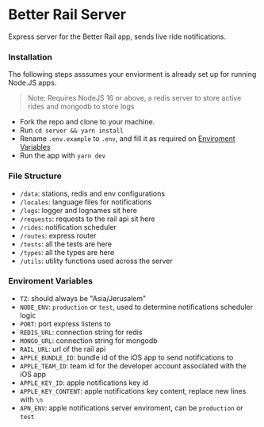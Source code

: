 # Better Rail Server

Express server for the Better Rail app, sends live ride notifications.

### Installation

The following steps asssumes your enviorment is already set up for running Node.JS apps.

> Note: Requires NodeJS 16 or above, a redis server to store active rides and mongodb to store logs

- Fork the repo and clone to your machine.
- Run `cd server && yarn install`
- Rename `.env.example` to `.env`, and fill it as required on [Enviroment Variables](#enviroment-variables)
- Run the app with `yarn dev`

### File Structure

- `/data`: stations, redis and env configurations
- `/locales`: language files for notifications
- `/logs`: logger and lognames sit here
- `/requests`: requests to the rail api sit here
- `/rides`: notification scheduler
- `/routes`: express router
- `/tests`: all the tests are here
- `/types`: all the types are here
- `/utils`: utility functions used across the server

### Enviroment Variables

- `TZ`: should always be "Asia/Jerusalem"
- `NODE_ENV`: `production` or `test`, used to determine notifications scheduler logic
- `PORT`: port express listens to
- `REDIS_URL`: connection string for redis
- `MONGO_URL`: connection string for mongodb
- `RAIL_URL`: url of the rail api
- `APPLE_BUNDLE_ID`: bundle id of the iOS app to send notifications to
- `APPLE_TEAM_ID`: team id for the developer account associated with the iOS app
- `APPLE_KEY_ID`: apple notifications key id
- `APPLE_KEY_CONTENT`: apple notifications key content, replace new lines with `\n`
- `APN_ENV`: apple notifications server enviroment, can be `production` or `test`
